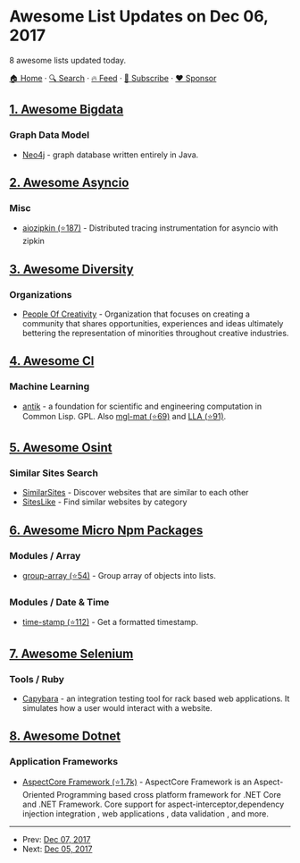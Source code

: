 # Awesome List Updates on Dec 06, 2017

8 awesome lists updated today.

[🏠 Home](/README.md) · [🔍 Search](https://www.trackawesomelist.com/search/) · [🔥 Feed](https://www.trackawesomelist.com/rss.xml) · [📮 Subscribe](https://trackawesomelist.us17.list-manage.com/subscribe?u=d2f0117aa829c83a63ec63c2f&id=36a103854c) · [❤️  Sponsor](https://github.com/sponsors/theowenyoung)



## [1. Awesome Bigdata](/content/newTendermint/awesome-bigdata/README.md)

### Graph Data Model

*   [Neo4j](https://neo4j.com/) - graph database written entirely in Java.

## [2. Awesome Asyncio](/content/timofurrer/awesome-asyncio/README.md)

### Misc

*   [aiozipkin (⭐187)](https://github.com/aio-libs/aiozipkin) - Distributed tracing instrumentation for asyncio with zipkin

## [3. Awesome Diversity](/content/folkswhocode/awesome-diversity/README.md)

### Organizations

*   [People Of Creativity](http://www.peopleofcreativity.xyz/) - Organization that focuses on creating a community that shares opportunities, experiences and ideas ultimately bettering the representation of minorities throughout creative industries.

## [4. Awesome Cl](/content/CodyReichert/awesome-cl/README.md)

### Machine Learning

*   [antik](https://www.common-lisp.net/project/antik/) -  a foundation for scientific and engineering computation in Common Lisp. GPL. Also [mgl-mat (⭐69)](https://github.com/melisgl/mgl-mat) and [LLA (⭐91)](https://github.com/tpapp/lla).

## [5. Awesome Osint](/content/jivoi/awesome-osint/README.md)

### Similar Sites Search

*   [SimilarSites](http://www.similarsites.com) - Discover websites that are similar to each other
*   [SitesLike](http://www.siteslike.com) - Find similar websites by category

## [6. Awesome Micro Npm Packages](/content/parro-it/awesome-micro-npm-packages/README.md)

### Modules / Array

*   [group-array (⭐54)](https://github.com/doowb/group-array) - Group array of objects into lists.

### Modules / Date & Time

*   [time-stamp (⭐112)](https://github.com/jonschlinkert/time-stamp) - Get a formatted timestamp.

## [7. Awesome Selenium](/content/christian-bromann/awesome-selenium/README.md)

### Tools / Ruby

*   [Capybara](https://rubygems.org/gems/capybara) - an integration testing tool for rack based web applications. It simulates how a user would interact with a website.

## [8. Awesome Dotnet](/content/quozd/awesome-dotnet/README.md)

### Application Frameworks

*   [AspectCore Framework (⭐1.7k)](https://github.com/dotnetcore/AspectCore-Framework) - AspectCore Framework is an Aspect-Oriented Programming based cross platform framework for .NET Core and .NET Framework. Core support for aspect-interceptor,dependency injection integration , web applications , data validation , and more.

---

- Prev: [Dec 07, 2017](/content/2017/12/07/README.md)
- Next: [Dec 05, 2017](/content/2017/12/05/README.md)